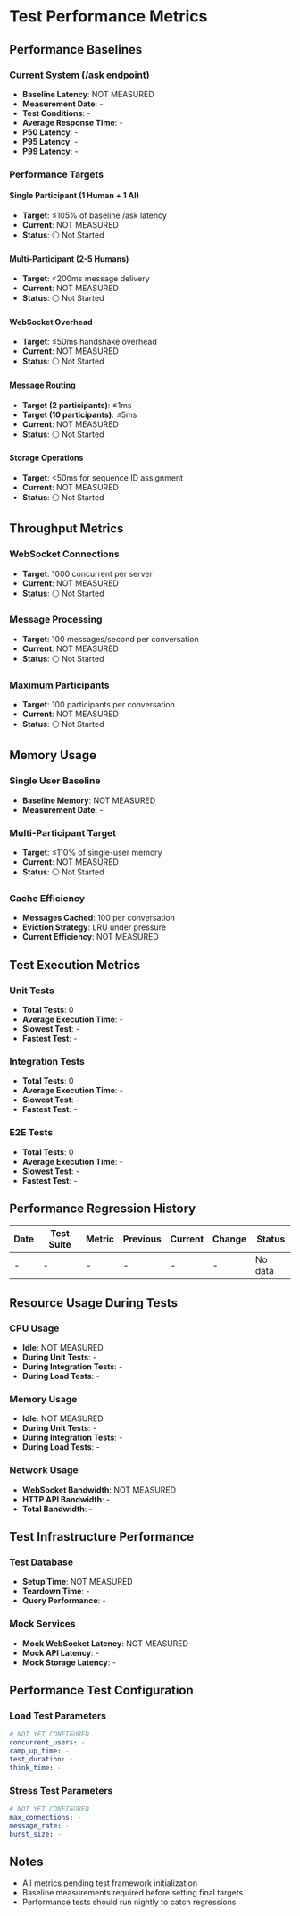 # Test Performance Metrics

## Performance Baselines

### Current System (/ask endpoint)
- **Baseline Latency**: NOT MEASURED
- **Measurement Date**: -
- **Test Conditions**: -
- **Average Response Time**: -
- **P50 Latency**: -
- **P95 Latency**: -
- **P99 Latency**: -

### Performance Targets

#### Single Participant (1 Human + 1 AI)
- **Target**: ≤105% of baseline /ask latency
- **Current**: NOT MEASURED
- **Status**: ⚪ Not Started

#### Multi-Participant (2-5 Humans)
- **Target**: <200ms message delivery
- **Current**: NOT MEASURED
- **Status**: ⚪ Not Started

#### WebSocket Overhead
- **Target**: ≤50ms handshake overhead
- **Current**: NOT MEASURED
- **Status**: ⚪ Not Started

#### Message Routing
- **Target (2 participants)**: ≤1ms
- **Target (10 participants)**: ≤5ms
- **Current**: NOT MEASURED
- **Status**: ⚪ Not Started

#### Storage Operations
- **Target**: <50ms for sequence ID assignment
- **Current**: NOT MEASURED
- **Status**: ⚪ Not Started

## Throughput Metrics

### WebSocket Connections
- **Target**: 1000 concurrent per server
- **Current**: NOT MEASURED
- **Status**: ⚪ Not Started

### Message Processing
- **Target**: 100 messages/second per conversation
- **Current**: NOT MEASURED
- **Status**: ⚪ Not Started

### Maximum Participants
- **Target**: 100 participants per conversation
- **Current**: NOT MEASURED
- **Status**: ⚪ Not Started

## Memory Usage

### Single User Baseline
- **Baseline Memory**: NOT MEASURED
- **Measurement Date**: -

### Multi-Participant Target
- **Target**: ≤110% of single-user memory
- **Current**: NOT MEASURED
- **Status**: ⚪ Not Started

### Cache Efficiency
- **Messages Cached**: 100 per conversation
- **Eviction Strategy**: LRU under pressure
- **Current Efficiency**: NOT MEASURED

## Test Execution Metrics

### Unit Tests
- **Total Tests**: 0
- **Average Execution Time**: -
- **Slowest Test**: -
- **Fastest Test**: -

### Integration Tests
- **Total Tests**: 0
- **Average Execution Time**: -
- **Slowest Test**: -
- **Fastest Test**: -

### E2E Tests
- **Total Tests**: 0
- **Average Execution Time**: -
- **Slowest Test**: -
- **Fastest Test**: -

## Performance Regression History

| Date | Test Suite | Metric | Previous | Current | Change | Status |
|------|------------|--------|----------|---------|--------|---------|
| - | - | - | - | - | - | No data |

## Resource Usage During Tests

### CPU Usage
- **Idle**: NOT MEASURED
- **During Unit Tests**: -
- **During Integration Tests**: -
- **During Load Tests**: -

### Memory Usage
- **Idle**: NOT MEASURED
- **During Unit Tests**: -
- **During Integration Tests**: -
- **During Load Tests**: -

### Network Usage
- **WebSocket Bandwidth**: NOT MEASURED
- **HTTP API Bandwidth**: -
- **Total Bandwidth**: -

## Test Infrastructure Performance

### Test Database
- **Setup Time**: NOT MEASURED
- **Teardown Time**: -
- **Query Performance**: -

### Mock Services
- **Mock WebSocket Latency**: NOT MEASURED
- **Mock API Latency**: -
- **Mock Storage Latency**: -

## Performance Test Configuration

### Load Test Parameters
```yaml
# NOT YET CONFIGURED
concurrent_users: -
ramp_up_time: -
test_duration: -
think_time: -
```

### Stress Test Parameters
```yaml
# NOT YET CONFIGURED
max_connections: -
message_rate: -
burst_size: -
```

## Notes
- All metrics pending test framework initialization
- Baseline measurements required before setting final targets
- Performance tests should run nightly to catch regressions